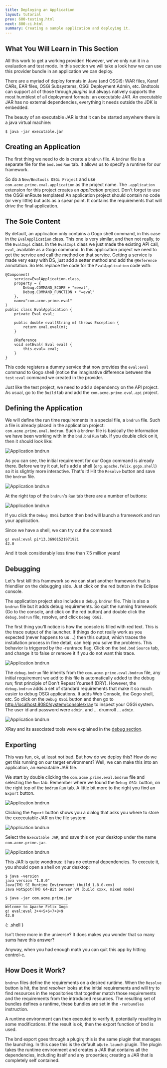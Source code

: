 ```yaml
---
title: Deploying an Application
layout: tutorial
prev: 600-testing.html
next: 800-ci.html
summary: Creating a sample application and deploying it.
---
```


## What You Will Learn in This Section

All this work to get a working provider! However, we've only run it in a evaluation and test mode. In this section we will take a look how we can use this provider bundle in an application we can deploy.

There are a myriad of deploy formats in Java (and OSGi!): WAR files, Karaf CARs, EAR files, OSGi Subsystems, OSGi Deployment Admin, etc. Bndtools can support all of those through _plugins_ but always natively supports the most humblest of all deployment formats: an executable JAR. An executable JAR has no external dependencies, everything it needs outside the JDK is embedded.

The beauty of an executable JAR is that it can be started anywhere there is a java virtual machine:

	$ java -jar executable.jar

## Creating an Application

The first thing we need to do is create a `bndrun` file. A `bndrun` file is a separate file for the `bnd.bnd` `Run` tab. It allows us to specify a runtime for our framework. 

So do a `New/Bndtools OSGi Project` and use `com.acme.prime.eval.application` as the project name. The `.application` extension for this project creates an *application* project. Don't forget to use the OSGi enRoute templates! An application project should contain no code (or very little) but acts as a spear point. It contains the requirements that will drive the final application.

## The Sole Content

By default, an application only contains a Gogo shell command, in this case in the `EvalApplication` class. This one is very similar, and then not really, to the `EvalImpl` class. In the `EvalImpl` class we just made the existing API call, `eval`, available as a Gogo command. In this application project we need to get the service and call the method on that service. Getting a service is made very easy with DS, just add a setter method and add the `@Reference` annotation. So lets replace the code for  the `EvalApplication` code with:

	@Component(
		service=EvalApplication.class, 
		property = { 
			Debug.COMMAND_SCOPE + "=eval",
			Debug.COMMAND_FUNCTION + "=eval" 
		},
		name="com.acme.prime.eval"
	)
	public class EvalApplication {
		private Eval eval;
	
		public double eval(String m) throws Exception {
			return eval.eval(m);
		}
		
		@Reference
		void setEval( Eval eval) {
			this.eval= eval;
		}
	}

This code registers a dummy service that now provides the `eval:eval` command to Gogo shell (notice the imaginative difference between the `test:eval` command we created in the provider.

Just like the test project, we need to add a dependency on the API project. As usual, go to the `Build` tab and add the `com.acme.prime.eval.api` project.

## Defining the Application

We will define the run time requirements in a special file, a `bndrun` file. Such a file is already placed in the application project: `com.acme.prime.eval.bndrun`. Such a `bndrun` file is basically the information we have been working with in the `bnd.bnd` `Run` tab. If you double click on it, then it should look like:

![Application bndrun](/img/tutorial_base/deploy-bndrun-0.png)

As you can see, the initial requirement for our Gogo command is already there. Before we try it out, let's add a shell (`org.apache.felix.gogo.shell`) so it is slightly more interactive. That's it! Hit the `Resolve` button and save the `bndrun` file. 

![Application bndrun](/img/tutorial_base/deploy-bndrun-1.png)

At the right top of the `bndrun`'s `Run` tab there are a number of buttons:

![Application bndrun](/img/tutorial_base/deploy-bndrun-2.png)

If you click the `Debug OSGi` button then bnd will launch a framework and run your application.

Since we have a shell, we can try out the command:

	g! eval:eval pi*13.36901521971921
	42.0

And it took considerably less time than 7.5 million years!

## Debugging

Let's first kill this framework so we can start another framework that is friendlier on the debugging side. Just click on the red button in the Eclipse console.

The application project also includes a `debug.bndrun` file. This is also a `bndrun` file but it adds debug requirements. So quit the running framework (Go to the console, and click on the red button) and double click the `debug.bndrun` file, resolve, and click `Debug OSGi`.

The first thing you'll notice is how the console is filled with red text. This is the trace output of the launcher. If things do not really work as you expected (never happens to us ...) then this output, which traces the installation process in fine detail, can help you solve the problems. This behavior is triggered by the -runtrace flag. Click on the `bnd.bnd` `Source` tab, and change it to false or remove it if you do not want this trace.

![Application bndrun](/img/tutorial_base/deploy-debug-0.png)

The `debug.bndrun` file inherits from the `com.acme.prime.eval.bndrun` file, any initial requirement we add to this file is automatically added to the debug run; first principle of Don't Repeat Yourself (DRY). However, the `debug.bndrun` adds a set of standard requirements that make it so much easier to debug OSGi applications. It adds Web Console, the Gogo shell, etc. So click on the `Debug OSGi` button and then go to [http://localhost:8080/system/console/xray](http://localhost:8080/system/console/xray) to inspect your OSGi system. The user id and password were `admin`, and ... drumroll ... `admin`.

![Application bndrun](/img/tutorial_base/deploy-debug-1.png)

XRay and its associated tools were explained in the [debug section](450-debug.html).
 
## Exporting

This was fun, ok, at least not bad. But how do we deploy this? How do we get this running on our target environment? Well, we can make this into an application, an executable JAR file. 

We start by double clicking the `com.acme.prime.eval.bndrun` file and selecting the `Run` tab. Remember where we found the `Debug OSGi` button, on the right top of the `bndrun` `Run` tab. A little bit more to the right you find an `Export` button. 

![Application bndrun](/img/tutorial_base/deploy-bndrun-2.png)

Clicking the `Export` button shows you a dialog that asks you where to store the exeecutable JAR on the file system:

![Application bndrun](/img/tutorial_base/deploy-export-1.png)

Select the `Executable JAR`, and save this on your desktop under the name `com.acme.prime.jar`. 

![Application bndrun](/img/tutorial_base/deploy-export-2.png)

This JAR is quite wondrous: it has no external dependencies. To execute it, you should open a shell on your desktop:

	$ java -version
	java version "1.8.0"
	Java(TM) SE Runtime Environment (build 1.8.0-xxx)
	Java HotSpot(TM) 64-Bit Server VM (build xxxx, mixed mode)
	
	$ java -jar com.acme.prime.jar
	____________________________
	Welcome to Apache Felix Gogo	
	g! eval:eval 3+4+5+6+7+8+9
	42.0
{: .shell }

Isn't there more in the universe? It does makes you wonder that so many sums have this answer?

Anyway, when you had enough math you can quit this app by hitting control-c.

## How Does it Work?

`bndrun` files define the requirements on a desired runtime. When the `Resolve` button is hit, the bnd _resolver_ looks at the initial requirements and will try to find resources in the repositories that together match those requirements and the requirements from the introduced resources. The resulting set of bundles defines a runtime, these bundles are set in the `-runbundles` instruction.

A runtime environment can then executed to verify it, potentially resulting in some modifications. If the result is ok, then the export function of bnd is used.

The bnd export goes through a plugin; this is the same plugin that manages the launching. In this case this is the default `aQute.launch` plugin. The plugin takes the runtime environment and creates a JAR that contains all the dependencies, including itself and any properties; creating a JAR that is completely self contained.
